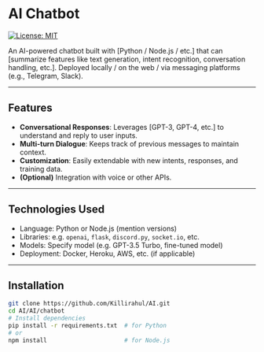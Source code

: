 # AI Chatbot

[![License: MIT](https://img.shields.io/badge/License-MIT-yellow.svg)](LICENSE)

An AI-powered chatbot built with [Python / Node.js / etc.] that can [summarize features like text generation, intent recognition, conversation handling, etc.]. Deployed locally / on the web / via messaging platforms (e.g., Telegram, Slack).

---

##  Features

- **Conversational Responses**: Leverages [GPT-3, GPT-4, etc.] to understand and reply to user inputs.
- **Multi-turn Dialogue**: Keeps track of previous messages to maintain context.
- **Customization**: Easily extendable with new intents, responses, and training data.
- **(Optional)** Integration with voice or other APIs.

---

##  Technologies Used

- Language: Python or Node.js (mention versions)
- Libraries: e.g. `openai`, `flask`, `discord.py`, `socket.io`, etc.
- Models: Specify model (e.g. GPT-3.5 Turbo, fine-tuned model)
- Deployment: Docker, Heroku, AWS, etc. (if applicable)

---

##  Installation

```bash
git clone https://github.com/Killirahul/AI.git
cd AI/AI/chatbot
# Install dependencies
pip install -r requirements.txt  # for Python
# or
npm install                      # for Node.js
